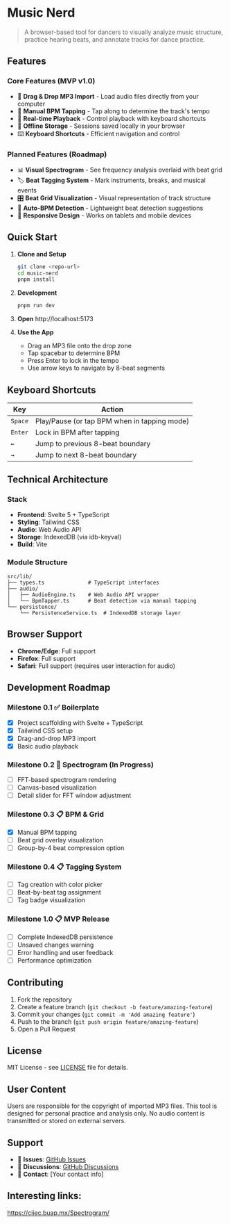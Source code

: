 # Music Nerd

> A browser-based tool for dancers to visually analyze music structure, practice hearing beats, and annotate tracks for dance practice.

## Features

### Core Features (MVP v1.0)
- 🎵 **Drag & Drop MP3 Import** - Load audio files directly from your computer
- 🎯 **Manual BPM Tapping** - Tap along to determine the track's tempo
- 🎵 **Real-time Playback** - Control playback with keyboard shortcuts
- 💾 **Offline Storage** - Sessions saved locally in your browser
- ⌨️ **Keyboard Shortcuts** - Efficient navigation and control

### Planned Features (Roadmap)
- 📊 **Visual Spectrogram** - See frequency analysis overlaid with beat grid
- 🏷️ **Beat Tagging System** - Mark instruments, breaks, and musical events
- 🎛️ **Beat Grid Visualization** - Visual representation of track structure
- 🔄 **Auto-BPM Detection** - Lightweight beat detection suggestions
- 📱 **Responsive Design** - Works on tablets and mobile devices

## Quick Start

1. **Clone and Setup**
   ```bash
   git clone <repo-url>
   cd music-nerd
   pnpm install
   ```

2. **Development**
   ```bash
   pnpm run dev
   ```

3. **Open** http://localhost:5173

4. **Use the App**
   - Drag an MP3 file onto the drop zone
   - Tap spacebar to determine BPM
   - Press Enter to lock in the tempo
   - Use arrow keys to navigate by 8-beat segments

## Keyboard Shortcuts

| Key | Action |
|-----|--------|
| `Space` | Play/Pause (or tap BPM when in tapping mode) |
| `Enter` | Lock in BPM after tapping |
| `←` | Jump to previous 8-beat boundary |
| `→` | Jump to next 8-beat boundary |

## Technical Architecture

### Stack
- **Frontend**: Svelte 5 + TypeScript
- **Styling**: Tailwind CSS
- **Audio**: Web Audio API
- **Storage**: IndexedDB (via idb-keyval)
- **Build**: Vite

### Module Structure
```
src/lib/
├── types.ts              # TypeScript interfaces
├── audio/
│   ├── AudioEngine.ts    # Web Audio API wrapper
│   └── BpmTapper.ts      # Beat detection via manual tapping
└── persistence/
    └── PersistenceService.ts  # IndexedDB storage layer
```

## Browser Support

- **Chrome/Edge**: Full support
- **Firefox**: Full support  
- **Safari**: Full support (requires user interaction for audio)

## Development Roadmap

### Milestone 0.1 ✅ Boilerplate
- [x] Project scaffolding with Svelte + TypeScript
- [x] Tailwind CSS setup
- [x] Drag-and-drop MP3 import
- [x] Basic audio playback

### Milestone 0.2 🚧 Spectrogram (In Progress)
- [ ] FFT-based spectrogram rendering
- [ ] Canvas-based visualization
- [ ] Detail slider for FFT window adjustment

### Milestone 0.3 📋 BPM & Grid
- [x] Manual BPM tapping
- [ ] Beat grid overlay visualization
- [ ] Group-by-4 beat compression option

### Milestone 0.4 📋 Tagging System
- [ ] Tag creation with color picker
- [ ] Beat-by-beat tag assignment
- [ ] Tag badge visualization

### Milestone 1.0 📋 MVP Release
- [ ] Complete IndexedDB persistence
- [ ] Unsaved changes warning
- [ ] Error handling and user feedback
- [ ] Performance optimization

## Contributing

1. Fork the repository
2. Create a feature branch (`git checkout -b feature/amazing-feature`)
3. Commit your changes (`git commit -m 'Add amazing feature'`)
4. Push to the branch (`git push origin feature/amazing-feature`)
5. Open a Pull Request

## License

MIT License - see [LICENSE](LICENSE) file for details.

## User Content

Users are responsible for the copyright of imported MP3 files. This tool is designed for personal practice and analysis only. No audio content is transmitted or stored on external servers.

## Support

- 🐛 **Issues**: [GitHub Issues](./issues)
- 💬 **Discussions**: [GitHub Discussions](./discussions)
- 📧 **Contact**: [Your contact info]


## Interesting links:

https://ciiec.buap.mx/Spectrogram/